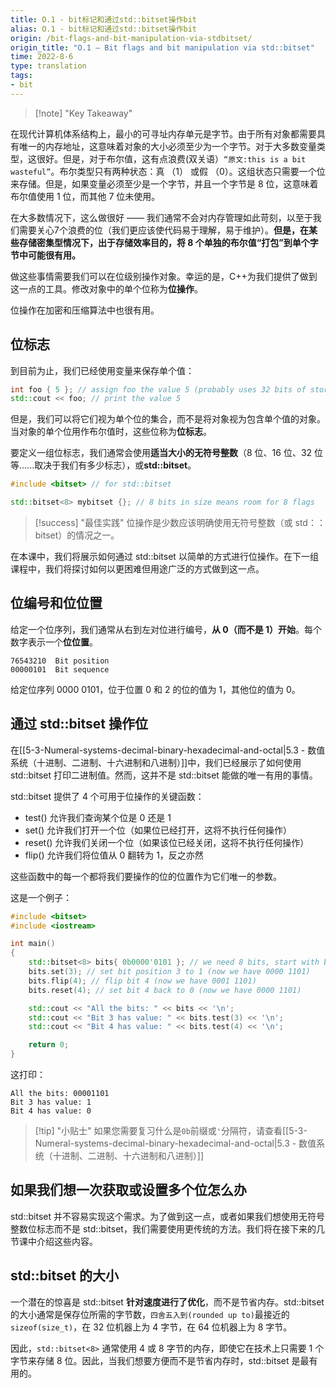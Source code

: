 ```yaml
---
title: O.1 - bit标记和通过std::bitset操作bit
alias: O.1 - bit标记和通过std::bitset操作bit
origin: /bit-flags-and-bit-manipulation-via-stdbitset/
origin_title: "O.1 — Bit flags and bit manipulation via std::bitset"
time: 2022-8-6
type: translation
tags:
- bit
---
```


> [!note] "Key Takeaway"

在现代计算机体系结构上，最小的可寻址内存单元是字节。由于所有对象都需要具有唯一的内存地址，这意味着对象的大小必须至少为一个字节。对于大多数变量类型，这很好。但是，对于布尔值，这有点浪费(双关语）`“原文:this is a bit wasteful”`。布尔类型只有两种状态：真 （1） 或假 （0）。这组状态只需要一个位来存储。但是，如果变量必须至少是一个字节，并且一个字节是 8 位，这意味着布尔值使用 1 位，而其他 7 位未使用。

在大多数情况下，这么做很好 —— 我们通常不会对内存管理如此苛刻，以至于我们需要关心7个浪费的位（我们更应该使代码易于理解，易于维护）。**但是，在某些存储密集型情况下，出于存储效率目的，将 8 个单独的布尔值“打包”到单个字节中可能很有用。**

做这些事情需要我们可以在位级别操作对象。幸运的是，C++为我们提供了做到这一点的工具。修改对象中的单个位称为**位操作**。

位操作在加密和压缩算法中也很有用。

## 位标志

到目前为止，我们已经使用变量来保存单个值：

```cpp
int foo { 5 }; // assign foo the value 5 (probably uses 32 bits of storage)
std::cout << foo; // print the value 5
```

但是，我们可以将它们视为单个位的集合，而不是将对象视为包含单个值的对象。当对象的单个位用作布尔值时，这些位称为**位标志**。

要定义一组位标志，我们通常会使用**适当大小的无符号整数**（8 位、16 位、32 位等......取决于我们有多少标志），或**std::bitset**。

```cpp
#include <bitset> // for std::bitset

std::bitset<8> mybitset {}; // 8 bits in size means room for 8 flags
```
> [!success] "最佳实践"
> 位操作是少数应该明确使用无符号整数（或 std：：bitset）的情况之一。

在本课中，我们将展示如何通过 std::bitset 以简单的方式进行位操作。在下一组课程中，我们将探讨如何以更困难但用途广泛的方式做到这一点。

## 位编号和位位置

给定一个位序列，我们通常从右到左对位进行编号，**从 0（而不是 1）开始**。每个数字表示一个**位位置**。

```
76543210  Bit position
00000101  Bit sequence
```

给定位序列 0000 0101，位于位置 0 和 2 的位的值为 1，其他位的值为 0。

## 通过 std::bitset 操作位

在[[5-3-Numeral-systems-decimal-binary-hexadecimal-and-octal|5.3 - 数值系统（十进制、二进制、十六进制和八进制）]]中，我们已经展示了如何使用 std::bitset 打印二进制值。然而，这并不是 std::bitset 能做的唯一有用的事情。

std::bitset 提供了 4 个可用于位操作的关键函数：

- test() 允许我们查询某个位是 0 还是 1
- set() 允许我们打开一个位（如果位已经打开，这将不执行任何操作）
- reset() 允许我们关闭一个位（如果该位已经关闭，这将不执行任何操作）
- flip() 允许我们将位值从 0 翻转为 1，反之亦然

这些函数中的每一个都将我们要操作的位的位置作为它们唯一的参数。

这是一个例子：

```cpp
#include <bitset>
#include <iostream>

int main()
{
    std::bitset<8> bits{ 0b0000'0101 }; // we need 8 bits, start with bit pattern 0000 0101
    bits.set(3); // set bit position 3 to 1 (now we have 0000 1101)
    bits.flip(4); // flip bit 4 (now we have 0001 1101)
    bits.reset(4); // set bit 4 back to 0 (now we have 0000 1101)

    std::cout << "All the bits: " << bits << '\n';
    std::cout << "Bit 3 has value: " << bits.test(3) << '\n';
    std::cout << "Bit 4 has value: " << bits.test(4) << '\n';

    return 0;
}
```

这打印：

```
All the bits: 00001101
Bit 3 has value: 1
Bit 4 has value: 0
```

> [!tip] "小贴士"
> 如果您需要复习什么是`0b`前缀或`'`分隔符，请查看[[5-3-Numeral-systems-decimal-binary-hexadecimal-and-octal|5.3 - 数值系统（十进制、二进制、十六进制和八进制）]]

## 如果我们想一次获取或设置多个位怎么办
std::bitset 并不容易实现这个需求。为了做到这一点，或者如果我们想使用无符号整数位标志而不是 std::bitset，我们需要使用更传统的方法。我们将在接下来的几节课中介绍这些内容。

## std::bitset 的大小

一个潜在的惊喜是 std::bitset **针对速度进行了优化**，而不是节省内存。std::bitset 的大小通常是保存位所需的字节数，`四舍五入到(rounded up to)`最接近的`sizeof(size_t)`，在 32 位机器上为 4 字节，在 64 位机器上为 8 字节。

因此，`std::bitset<8>` 通常使用 4 或 8 字节的内存，即使它在技术上只需要 1 个字节来存储 8 位。因此，当我们想要方便而不是节省内存时，std::bitset 是最有用的。
